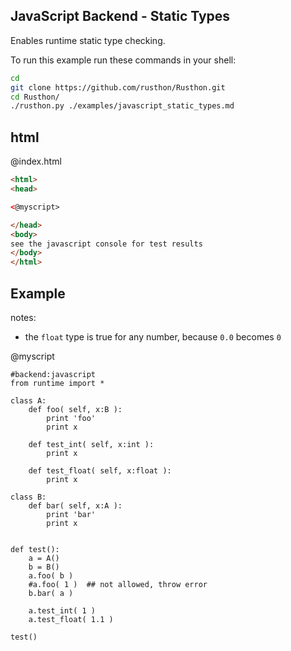 JavaScript Backend - Static Types
-------

Enables runtime static type checking.

To run this example run these commands in your shell:

```bash
cd
git clone https://github.com/rusthon/Rusthon.git
cd Rusthon/
./rusthon.py ./examples/javascript_static_types.md
```



html
----


@index.html
```html
<html>
<head>

<@myscript>

</head>
<body>
see the javascript console for test results
</body>
</html>
```

Example
--------

notes:
* the `float` type is true for any number, because `0.0` becomes `0`

@myscript
```rusthon
#backend:javascript
from runtime import *

class A:
	def foo( self, x:B ):
		print 'foo'
		print x

	def test_int( self, x:int ):
		print x

	def test_float( self, x:float ):
		print x

class B:
	def bar( self, x:A ):
		print 'bar'
		print x


def test():
	a = A()
	b = B()
	a.foo( b )
	#a.foo( 1 )  ## not allowed, throw error
	b.bar( a )

	a.test_int( 1 )
	a.test_float( 1.1 )

test()

```